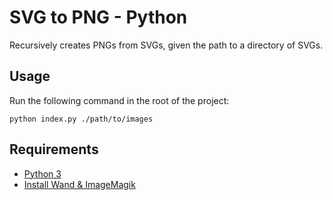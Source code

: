 # SVG to PNG - Python
Recursively creates PNGs from SVGs, given the path to a directory of SVGs.

## Usage

Run the following command in the root of the project:

`python index.py ./path/to/images`

## Requirements
* [Python 3](https://www.python.org/)
* [Install Wand & ImageMagik](https://docs.wand-py.org/en/latest/guide/install.html#install-imagemagick-on-windows)